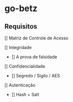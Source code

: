 # go-betz

## Requisitos

[] Matriz de Controle de Acesso

[] Integridade
  - [] A prova de falsidade

[] Confidencialidade
 - [] Segredo / Sigilo / AES

[] Autenticação
 - [] Hash + Salt